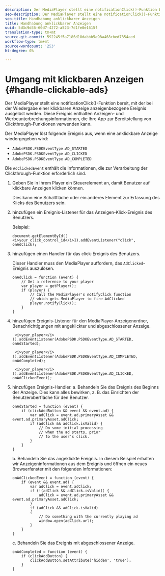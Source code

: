 ```yaml
---
description: Der MediaPlayer stellt eine notificationClick()-Funktion bereit, mit der bei der Wiedergabe einer klickbaren Anzeige anzeigenbezogene Ereignis ausgelöst werden. Diese Ereignis enthalten Anzeigen- und Werbeunterbrechungsinformationen, die Ihre App zur Bereitstellung von Clickthrough-Funktionen verwenden kann.
seo-description: Der MediaPlayer stellt eine notificationClick()-Funktion bereit, mit der bei der Wiedergabe einer klickbaren Anzeige anzeigenbezogene Ereignis ausgelöst werden. Diese Ereignis enthalten Anzeigen- und Werbeunterbrechungsinformationen, die Ihre App zur Bereitstellung von Clickthrough-Funktionen verwenden kann.
seo-title: Handhabung anklickbarer Anzeigen
title: Handhabung anklickbarer Anzeigen
uuid: 5d3c9d36-60d7-4272-a523-7d1fe0e1615f
translation-type: tm+mt
source-git-commit: 592245f5a7186d18dabbb5a98a468cbed7354aed
workflow-type: tm+mt
source-wordcount: '253'
ht-degree: 0%

---
```



# Umgang mit klickbaren Anzeigen {#handle-clickable-ads}

Der MediaPlayer stellt eine notificationClick()-Funktion bereit, mit der bei der Wiedergabe einer klickbaren Anzeige anzeigenbezogene Ereignis ausgelöst werden. Diese Ereignis enthalten Anzeigen- und Werbeunterbrechungsinformationen, die Ihre App zur Bereitstellung von Clickthrough-Funktionen verwenden kann.

Der MediaPlayer löst folgende Ereignis aus, wenn eine anklickbare Anzeige wiedergegeben wird:

* `AdobePSDK.PSDKEventType.AD_STARTED`
* `AdobePSDK.PSDKEventType.AD_CLICKED`
* `AdobePSDK.PSDKEventType.AD_COMPLETED`

Die `AdClickedEvent` enthält die Informationen, die zur Verarbeitung der Clickthrough-Funktion erforderlich sind.

1. Geben Sie in Ihrem Player ein Steuerelement an, damit Benutzer auf klickbare Anzeigen klicken können.

   Dies kann eine Schaltfläche oder ein anderes Element zur Erfassung des Klicks des Benutzers sein.
1. hinzufügen ein Ereignis-Listener für das Anzeigen-Klick-Ereignis des Benutzers.

   Beispiel:

   ```
   document.getElementById([ 
   <i>your_click_control_id</i>]).addEventListener("click", onAdClick);
   ```

1. hinzufügen einen Handler für das click-Ereignis des Benutzers.

   Dieser Handler muss den MediaPlayer auffordern, das `AdClicked`-Ereignis auszulösen.

   ```
   onAdClick = function (event) { 
       // Get a reference to your player 
       var player = getPlayer(); 
       if (player) { 
           // Call the MediaPlayer's notifyClick function 
           // which gets MediaPlayer to fire AdClicked 
           player.notifyClick(); 
       } 
   } 
   ```

1. hinzufügen Ereignis-Listener für den MediaPlayer-Anzeigenordner, Benachrichtigungen mit angeklickter und abgeschlossener Anzeige.

   ```
    <i>your_player</i>().addEventListener(AdobePSDK.PSDKEventType.AD_STARTED, onAdStarted); 
   
    <i>your_player</i>().addEventListener(AdobePSDK.PSDKEventType.AD_COMPLETED, onAdCompleted);
   
    <i>your_player</i>().addEventListener(AdobePSDK.PSDKEventType.AD_CLICKED, onAdClickedEvent);
   ```

1. hinzufügen Ereignis-Handler.
a. Behandeln Sie das Ereignis des Beginns der Anzeige.
Dies kann alles bewirken, z. B. das Einrichten der Benutzeroberfläche für den Benutzer.

   ```
   onAdStarted = function (event) { 
       if (clickAddButton && event && event.ad) { 
           var adClick = event.ad.primaryAsset && event.ad.primaryAsset.adClick; 
           if (adClick && adClick.isValid) { 
               // Do some initial processing  
               // when the ad starts, prior 
               // to the user's click. 
           } 
       } 
   }
   ```

   b. Behandeln Sie das angeklickte Ereignis.
In diesem Beispiel erhalten wir Anzeigeninformationen aus dem Ereignis und öffnen ein neues Browserfenster mit den folgenden Informationen:

   ```
   onAdClickedEvent = function (event) { 
       if (event && event.ad) { 
           var adClick = event.adClick; 
           if (!(adClick && adClick.isValid)) { 
               adClick = event.ad.primaryAsset && event.ad.primaryAsset.adClick; 
           } 
           if (adClick && adClick.isValid) 
           { 
               // Do something with the currently playing ad 
               window.open(adClick.url); 
           } 
       } 
   }
   ```

   c. Behandeln Sie das Ereignis mit abgeschlossener Anzeige.

   ```
   onAdCompleted = function (event) { 
       if (clickAddButton) { 
           clickAddButton.setAttribute('hidden', 'true'); 
       } 
   }
   ```
